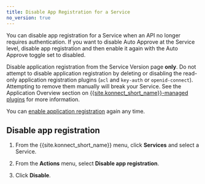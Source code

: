 ```yaml
---
title: Disable App Registration for a Service
no_version: true
---
```


You can disable app registration for a Service when an API
no longer requires authentication. If you want to disable Auto Approve at the
Service level, disable app registration and then enable it again with the Auto Approve
toggle set to disabled.

Disable application registration from the Service Version page **only**.
Do not attempt to disable application registration by deleting or disabling the
read-only application registration plugins (`acl` and `key-auth` or `openid-connect`).
Attempting to remove them manually will break your Service. See the
Application Overview section on
[{{site.konnect_short_name}}-managed plugins](/konnect/dev-portal/applications/application-overview/#konnect-managed-plugins)
for more information.

You can
[enable application registration](/konnect/dev-portal/applications/enable-app-reg)
again any time.

## Disable app registration

1. From the {{site.konnect_short_name}} menu, click **Services** and select a Service.

1. From the **Actions** menu, select **Disable app registration**.

1. Click **Disable**.
